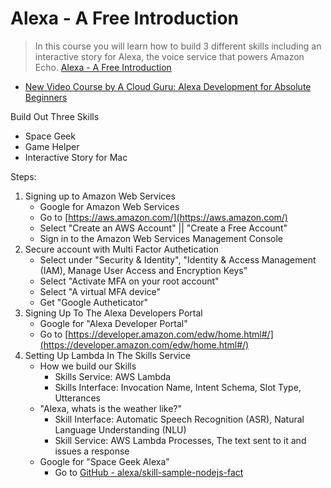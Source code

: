 # Alexa - A Free Introduction

> In this course you will learn how to build 3 different skills including an interactive story for Alexa, the voice service that powers Amazon Echo. [Alexa - A Free Introduction](https://acloud.guru/learn/intro-alexa-free)

- [New Video Course by A Cloud Guru: Alexa Development for Absolute Beginners](https://developer.amazon.com/blogs/post/TxQY6H9XJJQHVF/New-Video-Course-by-A-Cloud-Guru-Alexa-Development-for-Absolute-Beginners)

Build Out Three Skills

- Space Geek
- Game Helper
- Interactive Story for Mac

Steps:

1. Signing up to Amazon Web Services
   - Google for Amazon Web Services
   - Go to [https://aws.amazon.com/](https://aws.amazon.com/)
   - Select "Create an AWS Account" || "Create a Free Account"
   - Sign in to the Amazon Web Services Management Console
2. Secure account with Multi Factor Authetication 
   - Select under "Security & Identity", "Identity & Access Management (IAM), Manage User Access and Encryption Keys"
   - Select "Activate MFA on your root account"
   - Select "A virtual MFA device"
   - Get "Google Autheticator"
3. Signing Up To The Alexa Developers Portal
   - Google for "Alexa Developer Portal"
   - Go to [https://developer.amazon.com/edw/home.html#/](https://developer.amazon.com/edw/home.html#/)
4. Setting Up Lambda In The Skills Service
   - How we build our Skills
     - Skills Service: AWS Lambda
     - Skills Interface: Invocation Name, Intent Schema, Slot Type, Utterances
   - "Alexa, whats is the weather like?"
     - Skill Interface: Automatic Speech Recognition (ASR), Natural Language Understanding (NLU)
     - Skill Service: AWS Lambda Processes, The text sent to it and issues a response
   - Google for "Space Geek Alexa"
     - Go to [GitHub - alexa/skill-sample-nodejs-fact](https://github.com/alexa/skill-sample-nodejs-fact)